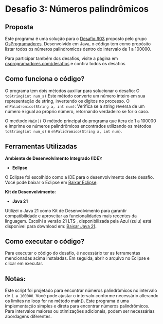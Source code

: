 # Desafio 3: Números palindrômicos


## Proposta

Este programa é uma solução para o [Desafio #03](https://osprogramadores.com/desafios/d02/) proposto pelo grupo [OsProgramadores](https://osprogramadores.com/). Desenvolvido em Java, o código tem como propósito listar todos os números palindromicos dentro do intervalo de 1 a 100000.

Para participar também dos desafios, visite a página em [osprogramadores.com/desafios](https://osprogramadores.com/desafios/) e confira todos os desafios.

## Como funciona o código?

O programa tem dois métodos auxiliar para solucionar o desafio:
O `toString(int num_s)` Este método converte um número inteiro em sua representação de string, invertendo os dígitos no processo.
O `ehPalidromico(String a, int num)`: Verifica se a string reversa de um número é igual ao próprio número, retornando verdadeiro se for o caso.

O meétodo `Main()` O método principal do programa que itera de 1 a 100000 e imprime os números palindrômicos encontrados utilizando os métodos `toString(int num_s)` e `ehPalidromico(String a, int num)`.
## Ferramentas Utilizadas

**Ambiente de Desenvolvimento Integrado (IDE):**

- **Eclipse**

O Eclipse foi escolhido como a IDE para o desenvolvimento deste desafio. Você pode baixar o Eclipse em [Baixar Eclipse](https://eclipseide.org).

**Kit de Desenvolvimento:**

- **Java 21**

Utilizei o Java 21 como Kit de Desenvolvimento para garantir compatibilidade e aproveitar as funcionalidades mais recentes da linguagem. Escolhi a versão 21 LTS , disponibilizada pela Azul (zulu) está disponível para download em: [Baixar Java 21](https://www.azul.com/downloads/?package=jre-fx#zulu).

## Como executar o código?

Para executar o código do desafio, é necessário ter as ferramentas mencionadas acima instaladas. Em seguida, abrir o arquivo no Eclipse e clicar em executar.

## Notas:
Este script foi projetado para encontrar números palindrômicos no intervalo de `1 a 100000`. Você pode ajustar o intervalo conforme necessário alterando os limites no loop for no método main().
Este programa é uma implementação simples e direta para encontrar números palindrômicos. Para intervalos maiores ou otimizações adicionais, podem ser necessárias abordagens diferentes.
